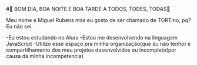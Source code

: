 #💜 BOM DIA, BOA NOITE E BOA TARDE A TODOS, TODES, TODAS💜

Meu nome e Miguel Rubens mas eu gosto de ser chamado de TORTino, pq? Eu não sei.

-Eu estou estudando no Alura
-Estou me desenvolvendo na linguagem JavaScript
-Utilizo esse espaço pra minha organização(que eu não tenho) e compartilhamento dos meu projetos desenvolvidos ou incompleto(por causa da minha incompetencia) 
